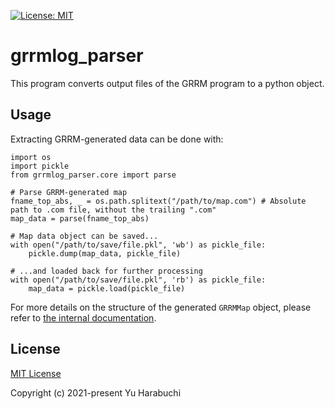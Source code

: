 [![License: MIT](https://img.shields.io/github/license/vintasoftware/django-react-boilerplate.svg)](LICENSE.txt)

# grrmlog_parser

This program converts output files of the GRRM program to a python object.

## Usage

Extracting GRRM-generated data can be done with:

```python3
import os
import pickle
from grrmlog_parser.core import parse

# Parse GRRM-generated map
fname_top_abs, _ = os.path.splitext("/path/to/map.com") # Absolute path to .com file, without the trailing ".com"
map_data = parse(fname_top_abs)

# Map data object can be saved...
with open("/path/to/save/file.pkl", 'wb') as pickle_file:
    pickle.dump(map_data, pickle_file)

# ...and loaded back for further processing
with open("/path/to/save/file.pkl", 'rb') as pickle_file:
    map_data = pickle.load(pickle_file)
```

For more details on the structure of the generated ```GRRMMap``` object, please refer to [the internal documentation](grrmlog_parser/models/__init__.py).

## License

[MIT License](LICENSE.txt)

Copyright (c) 2021-present Yu Harabuchi

